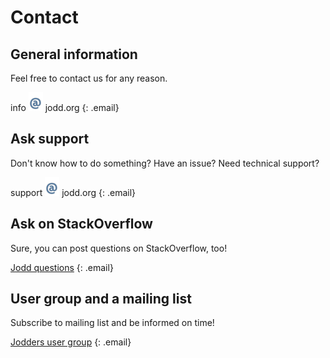# Contact

## General information

Feel free to contact us for any reason.

info ![at](/gfx/at_sign.png) jodd&#46;org
{: .email}


## Ask support

Don't know how to do something? Have an issue? Need technical support?

support ![at](/gfx/at_sign.png) jodd&#46;org
{: .email}


## Ask on StackOverflow

Sure, you can post questions on StackOverflow, too!

[Jodd questions](http://stackoverflow.com/questions/tagged/jodd)
{: .email}


## User group and a mailing list

Subscribe to mailing list and be informed on time!

[Jodders user group](http://groups.google.com/group/jodders?hl=en)
{: .email}
